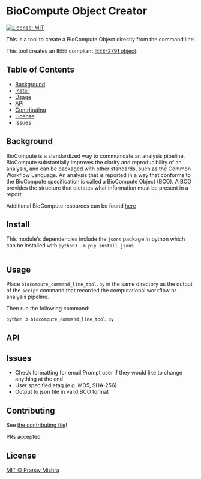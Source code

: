 # BioCompute Object Creator 

[![License: MIT](https://img.shields.io/badge/License-MIT-yellow.svg)](https://opensource.org/licenses/MIT)

This is a tool to create a BioCompute Object directly from the command line.

This tool creates an IEEE compliant [IEEE-2791 object](https://opensource.ieee.org/2791-object/ieee-2791-schema/).

## Table of Contents

- [Background](#background)
- [Install](#install)
- [Usage](#usage)
- [API](#api)
- [Contributing](#contributing)
- [License](#license)
- [Issues](#issues)

## Background

BioCompute is a standardized way to communicate an analysis pipeline. BioCompute substantially improves the clarity and reproducibility of an analysis, and can be packaged with other standards, such as the Common Workflow Language. An analysis that is reported in a way that conforms to the BioCompute specification is called a BioCompute Object (BCO). A BCO provides the structure that dictates what information must be present in a report. 

Additional BioCompute resources can be found [here](https://biocomputeobject.org/)

## Install

This module's dependencies include the `jsons` package in python which can be installed with `python3 -m pip install jsons` 

```
```

## Usage

Place `biocompute_command_line_tool.py` in the same directory as the output of the `script` command that recorded the computational workflow or analysis pipeline.

Then run the following command:
```
python 3 biocompute_command_line_tool.py 
```

## API

## Issues

- Check formatting for email Prompt user if they would like to change anything at the end
- User specified etag (e.g. MD5, SHA-256)
- Output to json file in valid BCO format

## Contributing

See [the contributing file](CONTRIBUTING.md)!

PRs accepted.

## License

[MIT © Pranav Mishra](LICENSE)
